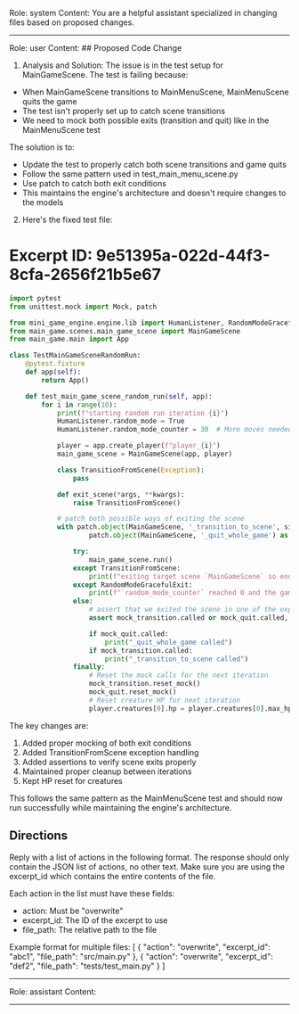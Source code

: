 Role: system
Content: You are a helpful assistant specialized in changing files based on proposed changes.
__________________
Role: user
Content: ## Proposed Code Change
1. Analysis and Solution:
The issue is in the test setup for MainGameScene. The test is failing because:
- When MainGameScene transitions to MainMenuScene, MainMenuScene quits the game
- The test isn't properly set up to catch scene transitions
- We need to mock both possible exits (transition and quit) like in the MainMenuScene test

The solution is to:
- Update the test to properly catch both scene transitions and game quits
- Follow the same pattern used in test_main_menu_scene.py
- Use patch to catch both exit conditions
- This maintains the engine's architecture and doesn't require changes to the models

2. Here's the fixed test file:

# Excerpt ID: 9e51395a-022d-44f3-8cfa-2656f21b5e67
```python main_game/tests/test_main_game_scene.py
import pytest
from unittest.mock import Mock, patch

from mini_game_engine.engine.lib import HumanListener, RandomModeGracefulExit
from main_game.scenes.main_game_scene import MainGameScene
from main_game.main import App

class TestMainGameSceneRandomRun:
    @pytest.fixture
    def app(self):
        return App()

    def test_main_game_scene_random_run(self, app):
        for i in range(10):
            print(f"starting random run iteration {i}")
            HumanListener.random_mode = True
            HumanListener.random_mode_counter = 30  # More moves needed for battle scene

            player = app.create_player(f"player_{i}")
            main_game_scene = MainGameScene(app, player)

            class TransitionFromScene(Exception):
                pass

            def exit_scene(*args, **kwargs):
                raise TransitionFromScene()

            # patch both possible ways of exiting the scene
            with patch.object(MainGameScene, '_transition_to_scene', side_effect=exit_scene) as mock_transition, \
                    patch.object(MainGameScene, '_quit_whole_game') as mock_quit:

                try:
                    main_game_scene.run()
                except TransitionFromScene:
                    print(f"exiting target scene `MainGameScene` so ending run {i}")
                except RandomModeGracefulExit:
                    print(f"`random_mode_counter` reached 0 and the game did not crash. Ending run {i} gracefully")
                else:
                    # assert that we exited the scene in one of the expected ways
                    assert mock_transition.called or mock_quit.called, "scene was not exited in an expected manner"

                    if mock_quit.called:
                        print("_quit_whole_game called")
                    if mock_transition.called:
                        print("_transition_to_scene called")
                finally:
                    # Reset the mock calls for the next iteration
                    mock_transition.reset_mock()
                    mock_quit.reset_mock()
                    # Reset creature HP for next iteration
                    player.creatures[0].hp = player.creatures[0].max_hp
```

The key changes are:
1. Added proper mocking of both exit conditions
2. Added TransitionFromScene exception handling
3. Added assertions to verify scene exits properly
4. Maintained proper cleanup between iterations
5. Kept HP reset for creatures

This follows the same pattern as the MainMenuScene test and should now run successfully while maintaining the engine's architecture.

## Directions
Reply with a list of actions in the following format. The response should only contain the JSON list of actions, no other text.
Make sure you are using the excerpt_id which contains the entire contents of the file.

Each action in the list must have these fields:
- action: Must be "overwrite"
- excerpt_id: The ID of the excerpt to use
- file_path: The relative path to the file

Example format for multiple files:
[
    {
        "action": "overwrite",
        "excerpt_id": "abc1",
        "file_path": "src/main.py"
    },
    {
        "action": "overwrite",
        "excerpt_id": "def2",
        "file_path": "tests/test_main.py"
    }
]
__________________
Role: assistant
Content: 
__________________
